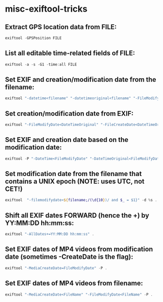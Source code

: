 # misc-exiftool-tricks

## Extract GPS location data from FILE:
```powershell
exiftool -GPSPosition FILE
```

## List all editable time-related fields of FILE:
```powershell
exiftool -a -s -G1 -time:all FILE
```

## Set EXIF and creation/modification date from the filename:
```powershell
exiftool "-datetime<filename" "-datetimeoriginal<filename" "-FileModifyDate<filename" "-FileCreateDate<filename" .
```

## Set creation/modification date from EXIF:
```powershell
exiftool "-FileModifyDate<DateTimeOriginal" "-FileCreateDate<DateTimeOriginal" "-DateTime<DateTimeOriginal" .
```

## Set EXIF and creation date based on the modification date:
```powershell
exiftool -P "-DateTime<FileModifyDate" "-DateTimeOriginal<FileModifyDate" "-FileCreateDate<FileModifyDate" .
```

## Set modification date from the filename that contains a UNIX epoch (NOTE: uses UTC, not CET!)
```powershell
exiftool  "-filemodifydate<${filename;/(\d{10})/ and $_ = $1}" -d %s .
```

## Shift all EXIF dates FORWARD (hence the +) by YY:MM:DD hh:mm:ss:
```powershell
exiftool "-AllDates+=YY:MM:DD hh:mm:ss" .
```

## Set EXIF dates of MP4 videos from modification date (sometimes -CreateDate is the flag):
```powershell
exiftool "-MediaCreateDate=FileModifyDate" -P .
```

## Set EXIF dates of MP4 videos from filename:
```powershell
exiftool "-MediaCreateDate<FileName" "-FileModifyDate<FileName" -P .
```
